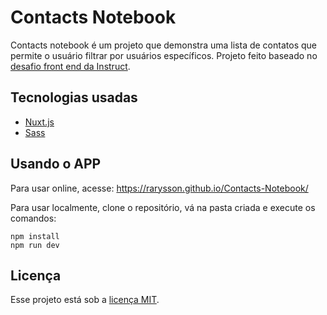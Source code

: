 # Contacts Notebook

Contacts notebook é um projeto que demonstra uma lista de contatos que permite o usuário filtrar por usuários específicos. Projeto feito baseado no [desafio front end da Instruct](https://github.com/instruct-br/teste-frontend-jr-remoto).

## Tecnologias usadas

- [Nuxt.js](https://nuxtjs.org/)
- [Sass](https://sass-lang.com/)

## Usando o APP

Para usar online, acesse: https://rarysson.github.io/Contacts-Notebook/

Para usar localmente, clone o repositório, vá na pasta criada e execute os comandos:

```
npm install
npm run dev
```

## Licença

Esse projeto está sob a [licença MIT](LICENSE).
